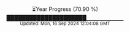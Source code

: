 <p align="center">
⏳Year Progress (70.90 %)<br>
█████████████████████▁▁▁▁▁▁▁▁▁ <br>
<sub>Updated: Mon, 16 Sep 2024 12:04:08 GMT</sub>
</p>

